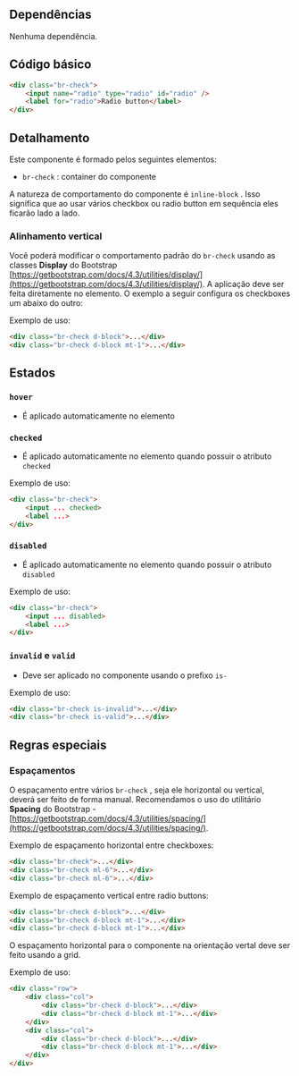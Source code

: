 ## Dependências

Nenhuma dependência.

## Código básico

``` html
<div class="br-check">
    <input name="radio" type="radio" id="radio" />
    <label for="radio">Radio button</label>
</div>
```

## Detalhamento

Este componente é formado pelos seguintes elementos:

* `br-check` : container do componente

A natureza de comportamento do componente é `inline-block` . Isso significa que ao usar vários checkbox ou radio button em sequência eles ficarão lado a lado.

### Alinhamento vertical

Você poderá modificar o comportamento padrão do `br-check` usando as classes **Display** do Bootstrap [https://getbootstrap.com/docs/4.3/utilities/display/](https://getbootstrap.com/docs/4.3/utilities/display/). A aplicação deve ser feita diretamente no elemento. O exemplo a seguir configura os checkboxes um abaixo do outro:

Exemplo de uso:

``` html
<div class="br-check d-block">...</div>
<div class="br-check d-block mt-1">...</div>
```

## Estados

### `hover` 

* É aplicado automaticamente no elemento

### `checked` 

* É aplicado automaticamente no elemento quando possuir o atributo `checked` 

Exemplo de uso:

``` html
<div class="br-check">
    <input ... checked>
    <label ...>
</div>
```

### `disabled` 

* É aplicado automaticamente no elemento quando possuir o atributo `disabled` 

Exemplo de uso:

``` html
<div class="br-check">
    <input ... disabled>
    <label ...>
</div>
```

### `invalid` e `valid` 

* Deve ser aplicado no componente usando o prefixo `is-` 

Exemplo de uso:

``` html
<div class="br-check is-invalid">...</div>
<div class="br-check is-valid">...</div>
```

## Regras especiais

### Espaçamentos

O espaçamento entre vários `br-check` , seja ele horizontal ou vertical, deverá ser feito de forma manual. Recomendamos o uso do utilitário **Spacing** do Bootstrap - [https://getbootstrap.com/docs/4.3/utilities/spacing/](https://getbootstrap.com/docs/4.3/utilities/spacing/).

Exemplo de espaçamento horizontal entre checkboxes:

``` html
<div class="br-check">...</div>
<div class="br-check ml-6">...</div>
<div class="br-check ml-6">...</div>
```

Exemplo de espaçamento vertical entre radio buttons:

``` html
<div class="br-check d-block">...</div>
<div class="br-check d-block mt-1">...</div>
<div class="br-check d-block mt-1">...</div>
```

O espaçamento horizontal para o componente na orientação vertal deve ser feito usando a grid.

Exemplo de uso:

``` html
<div class="row">
    <div class="col">
        <div class="br-check d-block">...</div>
        <div class="br-check d-block mt-1">...</div>
    </div>
    <div class="col">
        <div class="br-check d-block">...</div>
        <div class="br-check d-block mt-1">...</div>
    </div>
</div>
```

